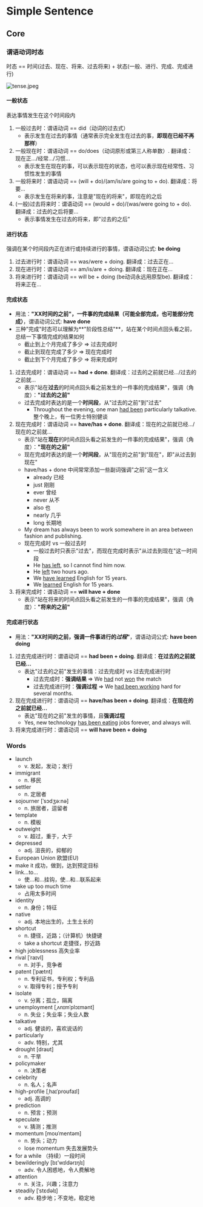 # Simple Sentence

## Core

### 谓语动词时态

时态 == 时间(过去、现在、将来、过去将来) + 状态(一般、进行、完成、完成进行)

![tense.jpeg](https://youke1.picui.cn/s1/2025/08/27/68af27bde36cc.jpeg)

#### 一般状态

表达事情发生在这个时间段内

1. 一般过去时：谓语动词 == did（动词的过去式）
    - 表示发生在过去的事情（通常表示完全发生在过去的事，**即现在已经不再那样**）
2. 一般现在时：谓语动词 == do/does（动词原形或第三人称单数）. 翻译成：现在正.../经常.../习惯...
    - 表示发生在现在的事，可以表示现在的状态，也可以表示现在经常性、习惯性发生的事情
3. 一般将来时：谓语动词 == (will + do)/(am/is/are going to + do). 翻译成：将要...
    - 表示发生在将来的事，注意是"现在的将来"，即现在的之后
4. (一般)过去将来时：谓语动词 == (would + do)/(was/were going to + do). 翻译成：过去的之后将要...
    - 表示事情发生在过去的将来，即"过去的之后"

#### 进行状态

强调在某个时间段内正在进行或持续进行的事情，谓语动词公式: **be doing**

1. 过去进行时：谓语动词 == was/were + doing. 翻译成：过去正在...
2. 现在进行时：谓语动词 == am/is/are + doing. 翻译成：现在正在...
3. 将来进行时：谓语动词 == will be + doing (be动词永远用原型be). 翻译成：将来正在...

#### 完成状态

- 用法：**"XX时间的之前"，一件事的完成结果（可能全部完成，也可能部分完成）**，谓语动词公式: **have done**
- 三种"完成"时态可以理解为**"阶段性总结"**，站在某个时间点回头看之前，总结一下事情完成的结果如何
    - 截止到上个月完成了多少 => 过去完成时
    - 截止到现在完成了多少 => 现在完成时
    - 截止到下个月完成了多少 => 将来完成时

1. 过去完成时：谓语动词 == **had + done**. 翻译成：过去的之前就已经.../过去的之前就...
    - 表示"站在**过去**的时间点回头看之前发生的一件事的完成结果"，强调（角度）：**"过去的之前"**
    - 过去完成时表达的是一个**时间段**，从"过去的之前"到"过去"
        - Throughout the evening, one man <u>had been</u> particularly talkative. 整个晚上，有一位男士特别健谈
2. 现在完成时：谓语动词 == **have/has + done**. 翻译成：现在的之前就已经.../现在的之前就...
    - 表示"站在**现在**的时间点回头看之前发生的一件事的完成结果"，强调（角度）：**"现在的之前"**
    - 现在完成时表达的是一个**时间段**，从"现在的之前"到"现在"，即"从过去到现在"
    - have/has + done 中间常常添加一些副词强调"之前"这一含义
        - already 已经
        - just 刚刚
        - ever 曾经
        - never 从不
        - also 也
        - nearly 几乎
        - long 长期地
    - My dream has always been to work somewhere in an area between fashion and publishing.
    - 现在完成时 vs 一般过去时
        - 一般过去时只表示"过去"，而现在完成时表示"从过去到现在"这一时间段
        - He <u>has left</u>, so I cannot find him now.
        - He <u>left</u> two hours ago.
        - We <u>have learned</u> English for 15 years.
        - We <u>learned</u> English for 15 years.
3. 将来完成时：谓语动词 == **will have + done**
    - 表示"站在将来的时间点回头看之前发生的一件事的完成结果"，强调（角度）：**"将来的之前"**

#### 完成进行状态

- 用法：**"XX时间的之前，强调一件事进行的*过程*"**，谓语动词公式: **have been doing**

1. 过去完成进行时：谓语动词 == **had been + doing**. 翻译成：**在过去的之前就已经...**
    - 表达"过去的之前"发生的事情：过去完成时 vs 过去完成进行时
        - 过去完成时：**强调结果** => We <u>had</u> not <u>won</u> the match
        - 过去完成进行时：**强调过程** => We <u>had been working</u> hard for several months.
2. 现在完成进行时：谓语动词 == **have/has been + doing**. 翻译成：**在现在的之前就已经...**
    - 表达"现在的之前"发生的事情，且**强调过程**
    - Yes, new technology <u>has been eating</u> jobs forever, and always will.
3. 将来完成进行时：谓语动词 == **will have been + doing**

### Words

- launch
    - v. 发起，发动；发行
- immigrant
    - n. 移民
- settler
    - n. 定居者
- sojourner [ˈsɔdʒə:nə]
    - n. 旅居者，逗留者
- template
    - n. 模板
- outweight
    - v. 超过，重于，大于
- depressed
    - adj. 沮丧的，抑郁的
- European Union 欧盟(EU)
- make it 成功，做到，达到预定目标
- link...to... 
    - 使...和...挂钩，使...和...联系起来
- take up too much time
    - 占用太多时间
- identity
    - n. 身份；特征
- native
    - adj. 本地出生的，土生土长的
- shortcut
    - n. 捷径，近路；（计算机）快捷键
    - take a shortcut 走捷径，抄近路
- high joblessness 高失业率
- rival [ˈraɪvl]
    - n. 对手，竞争者
- patent [ˈpætnt]
    - n. 专利证书，专利权；专利品
    - v. 取得专利；授予专利
- isolate
    - v. 分离；孤立，隔离
- unemployment [ˌʌnɪmˈplɔɪmənt]
    - n. 失业；失业率；失业人数
- talkative
    - adj. 健谈的，喜欢说话的
- particularly
    - adv. 特别，尤其
- drought [draʊt]
    - n. 干旱
- policymaker
    - n. 决策者
- celebrity
    - n. 名人；名声
- high-profile [ˌhaɪˈproʊfaɪl]
    - adj. 高调的
- prediction
    - n. 预言；预测
- speculate
    - v. 猜测；推测
- momentum [moʊˈmentəm]
    - n. 势头；动力
    - lose momentum 失去发展势头
- for a while （持续）一段时间
- bewilderingly [bɪ'wɪldərɪŋlɪ]
    - adv. 令人困惑地，令人费解地
- attention
    - n. 关注，兴趣；注意力
- steadily [ˈstɛdəlɪ]
    - adv. 稳步地；不变地，稳定地
